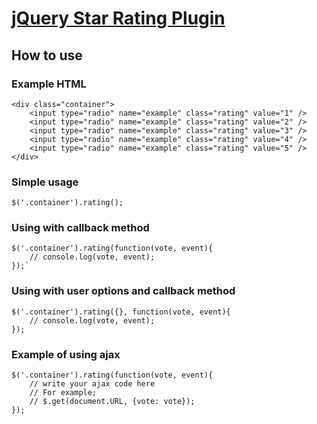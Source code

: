 [jQuery Star Rating Plugin](http://irfandurmus.com/projects/jquery-star-rating-plugin/) 
======================================================================================

How to use 
--------------------------------------

### Example HTML
	<div class="container">
		<input type="radio" name="example" class="rating" value="1" />
		<input type="radio" name="example" class="rating" value="2" />
		<input type="radio" name="example" class="rating" value="3" />
		<input type="radio" name="example" class="rating" value="4" />
		<input type="radio" name="example" class="rating" value="5" />
	</div>

### Simple usage
	$('.container').rating();

### Using with callback method 
	$('.container').rating(function(vote, event){
		// console.log(vote, event);
	});`

### Using with user options and callback method
	$('.container').rating({}, function(vote, event){
		// console.log(vote, event);
	});

### Example of using ajax
	$('.container').rating(function(vote, event){
		// write your ajax code here
		// For example;
		// $.get(document.URL, {vote: vote});
	});



